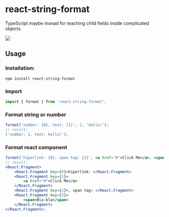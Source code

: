 # react-string-format

TypeScript maybe monad for reaching child fields inside complicated objects.

<a href="https://www.npmjs.com/package/react-string-format">
    <img src="https://nodei.co/npm/react-string-format.png?mini=true">
</a>

## Usage

### Installation:

```
npm install react-string-format
```

### Import

```js
import { format } from 'react-string-format';
```

### Format string or number

```jsx
format('number: {0}, text: {1}', 1, 'hello!');
// result:
('number: 1, text: hello!');
```

### Format react component

```jsx
format('hiperlink: {0}, span tag: {1}', <a href="#">Click Me</a>, <span>Bla-bla</span>);
// result:
<React.Fragment>
    <React.Fragment key={0}>hiperlink: </React.Fragment>
    <React.Fragment key={1}>
        <a href="#">Click Me</a>
    </React.Fragment>
    <React.Fragment key={2}>, span tag: </React.Fragment>
    <React.Fragment key={3}>
        <span>Bla-bla</span>
    </React.Fragment>
</React.Fragment>;
```
